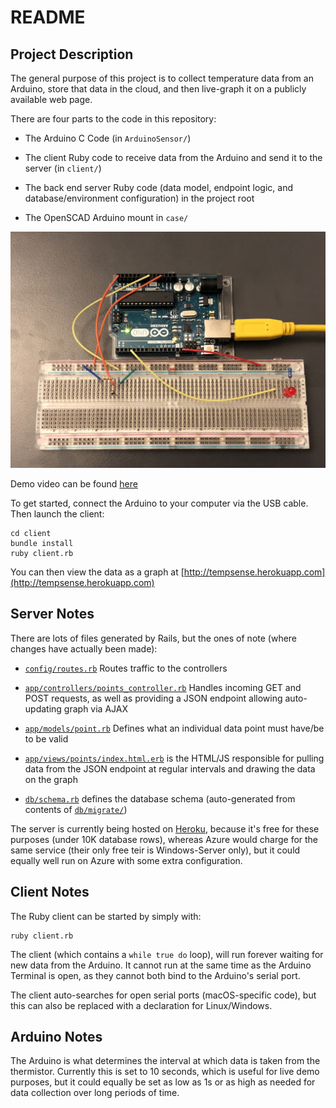 # README

## Project Description

The general purpose of this project is to collect temperature data from an Arduino, store that data in the cloud, and then live-graph it on a publicly available web page.

There are four parts to the code in this repository:

* The Arduino C Code (in `ArduinoSensor/`)

* The client Ruby code to receive data from the Arduino and send it to the server (in `client/`)

* The back end server Ruby code (data model, endpoint logic, and database/environment configuration) in the project root

* The OpenSCAD Arduino mount in `case/`

![Circuit](./circuit.JPG)

Demo video can be found [here](https://mediacentral.ucl.ac.uk/Play/9734)

To get started, connect the Arduino to your computer via the USB cable. Then launch the client:

    cd client
    bundle install
    ruby client.rb

You can then view the data as a graph at [http://tempsense.herokuapp.com](http://tempsense.herokuapp.com)

## Server Notes

There are lots of files generated by Rails, but the ones of note (where changes have actually been made):

* [`config/routes.rb`](https://github.com/alfo/tempsense/blob/master/config/routes.rb) Routes traffic to the controllers

* [`app/controllers/points_controller.rb`](https://github.com/alfo/tempsense/blob/master/app/controllers/points_controller.rb) Handles incoming GET and POST requests, as well as providing a JSON endpoint allowing auto-updating graph via AJAX

* [`app/models/point.rb`](https://github.com/alfo/tempsense/blob/master/app/models/point.rb) Defines what an individual data point must have/be to be valid

* [`app/views/points/index.html.erb`](https://github.com/alfo/tempsense/blob/master/app/views/points/index.html.erb) is the HTML/JS responsible for pulling data from the JSON endpoint at regular intervals and drawing the data on the graph

* [`db/schema.rb`](https://github.com/alfo/tempsense/blob/master/db/schema.rb) defines the database schema (auto-generated from contents of [`db/migrate/`](https://github.com/alfo/tempsense/tree/master/db/migrate))

The server is currently being hosted on [Heroku](https://www.heroku.com), because it's free for these purposes (under 10K database rows), whereas Azure would charge for the same service (their only free teir is Windows-Server only), but it could equally well run on Azure with some extra configuration.

## Client Notes

The Ruby client can be started by simply with:

    ruby client.rb

The client (which contains a `while true do` loop), will run forever waiting for new data from the Arduino. It cannot run at the same time as the Arduino Terminal is open, as they cannot both bind to the Arduino's serial port.

The client auto-searches for open serial ports (macOS-specific code), but this can also be replaced with a declaration for Linux/Windows.

## Arduino Notes

The Arduino is what determines the interval at which data is taken from the thermistor. Currently this is set to 10 seconds, which is useful for live demo purposes, but it could equally be set as low as 1s or as high as needed for data collection over long periods of time.

